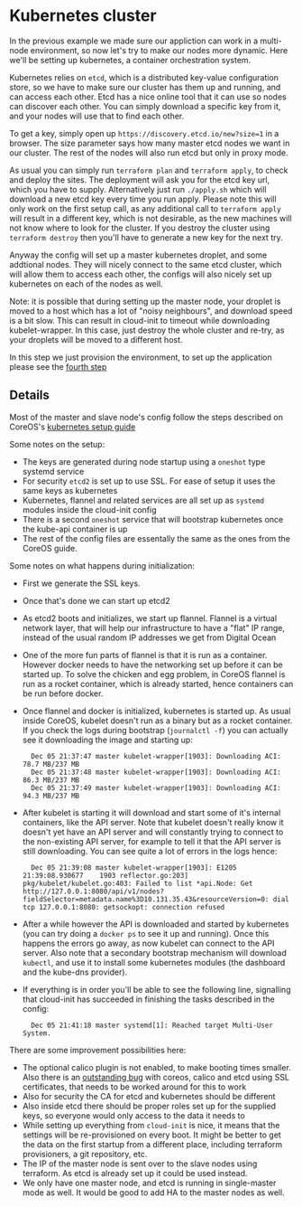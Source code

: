Kubernetes cluster
==================

In the previous example we made sure our appliction can work in a multi-node environment,
so now let's try to make our nodes more dynamic. Here we'll be setting up kubernetes,
a container orchestration system.

Kubernetes relies on `etcd`, which is a distributed key-value configuration store, so we
have to make sure our cluster has them up and running, and can access each other. Etcd
has a nice online tool that it can use so nodes can discover each other. You can simply
download a specific key from it, and your nodes will use that to find each other.

To get a key, simply open up `https://discovery.etcd.io/new?size=1` in a browser. The
size parameter says how many master etcd nodes we want in our cluster. The rest of the
nodes will also run etcd but only in proxy mode.

As usual you can simply run `terraform plan` and `terraform apply`, to check and deploy
the sites. The deployment will ask you for the etcd key url, which you have to supply.
Alternatively just run `./apply.sh` which will download a new etcd key every time you
run apply. Please note this will only work on the first setup call, as any additional
call to `terraform apply` will result in a different key, which is not desirable,
as the new machines will not know where to look for the cluster. If you destroy the
cluster using `terraform destroy` then you'll have to generate a new key for the next try.

Anyway the config will set up a master kubernetes droplet, and some addtional nodes. They
will nicely connect to the same etcd cluster, which will allow them to access each other,
the configs will also nicely set up kubernetes on each of the nodes as well.

Note: it is possible that during setting up the master node, your droplet is moved to
a host which has a lot of "noisy neighbours", and download speed is a bit slow. This
can result in cloud-init to timeout while downloading kubelet-wrapper. In this case,
just destroy the whole cluster and re-try, as your droplets will be moved to a different
host.

In this step we just provision the environment, to set up the application please see
the [fourth step](../4)


Details
-------

Most of the master and slave node's config follow the steps described on CoreOS's
[kubernetes setup guide](https://github.com/coreos/coreos-kubernetes/blob/v0.8.3/Documentation/getting-started.md)

Some notes on the setup:

* The keys are generated during node startup using a `oneshot` type systemd service
* For security `etcd2` is set up to use SSL. For ease of setup it uses the same keys as kubernetes
* Kubernetes, flannel and related services are all set up as `systemd` modules inside the cloud-init config
* There is a second `oneshot` service that will bootstrap kubernetes once the kube-api container is up
* The rest of the config files are essentally the same as the ones from the CoreOS guide.

Some notes on what happens during initialization:

* First we generate the SSL keys.

* Once that's done we can start up etcd2

* As etcd2 boots and initializes, we start up flannel. Flannel is a virtual network layer, that will help
  our infrastructure to have a "flat" IP range, instead of the usual random IP addresses we get from
  Digital Ocean

* One of the more fun parts of flannel is that it is run as a container. However docker needs to have the
  networking set up before it can be started up. To solve the chicken and egg problem, in CoreOS flannel
  is run as a rocket container, which is already started, hence containers can be run before docker.

* Once flannel and docker is initialized, kubernetes is started up. As usual inside CoreOS, kubelet doesn't
  run as a binary but as a rocket container. If you check the logs during bootstrap (`journalctl -f`) you can
  actually see it downloading the image and starting up:

        Dec 05 21:37:47 master kubelet-wrapper[1903]: Downloading ACI:  78.7 MB/237 MB
        Dec 05 21:37:48 master kubelet-wrapper[1903]: Downloading ACI:  86.3 MB/237 MB
        Dec 05 21:37:49 master kubelet-wrapper[1903]: Downloading ACI:  94.3 MB/237 MB

* After kubelet is starting it will download and start some of it's internal containers, like the API server.
  Note that kubelet doesn't really know it doesn't yet have an API server and will constantly trying to connect
  to the non-existing API server, for example to tell it that the API server is still downloading. You can see
  quite a lot of errors in the logs hence:

        Dec 05 21:39:08 master kubelet-wrapper[1903]: E1205 21:39:08.930677    1903 reflector.go:203] pkg/kubelet/kubelet.go:403: Failed to list *api.Node: Get http://127.0.0.1:8080/api/v1/nodes?fieldSelector=metadata.name%3D10.131.35.43&resourceVersion=0: dial tcp 127.0.0.1:8080: getsockopt: connection refused

* After a while however the API is downloaded and started by kubernetes (you can try doing a `docker ps` to see
  it up and running). Once this happens the errors go away, as now kubelet can connect to the API server. Also
  note that a secondary bootstrap mechanism will download `kubectl`, and use it to install some kubernetes modules
  (the dashboard and the kube-dns provider).

* If everything is in order you'll be able to see the following line, signalling that cloud-init has succeeded in
  finishing the tasks described in the config:

        Dec 05 21:41:18 master systemd[1]: Reached target Multi-User System.


There are some improvement possibilities here:

* The optional calico plugin is not enabled, to make booting times smaller. Also there is an
  [outstanding bug](https://github.com/coreos/coreos-kubernetes/issues/754) with coreos, calico and etcd using
  SSL certificates, that needs to be worked around for this to work
* Also for security the CA for etcd and kubernetes should be different
* Also inside etcd there should be proper roles set up for the supplied keys, so everyone would only access to
  the data it needs to
* While setting up everything from `cloud-init` is nice, it means that the settings will be re-provisioned on
  every boot. It might be better to get the data on the first startup from a different place, including terraform
  provisioners, a git repository, etc.
* The IP of the master node is sent over to the slave nodes using terraform. As etcd is already set up it could
  be used instead.
* We only have one master node, and etcd is running in single-master mode as well. It would be good to add HA to
  the master nodes as well.


